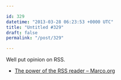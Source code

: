 ```yaml
---

id: 329
datetime: "2013-03-28 06:23:53 +0000 UTC"
title: "Untitled #329"
draft: false
permalink: "/post/329"

---
```


Well put  opinion on RSS. 

 
 * [The power of the RSS reader – Marco.org](http://www.marco.org/2013/03/26/power-of-rss)


